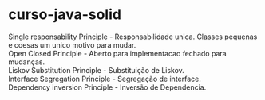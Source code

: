 # curso-java-solid
Single responsability Principle - Responsabilidade unica. Classes pequenas e coesas um unico motivo para mudar.<br>
Open Closed Principle - Aberto para implementacao fechado para mudanças.<br>
Liskov Substitution Principle - Substituição de Liskov.<br>
Interface Segregation Principle - Segregação de interface.<br>
Dependency inversion Principle - Inversão de Dependencia.<br>
